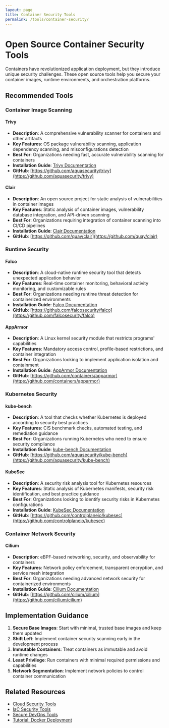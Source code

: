 ```yaml
---
layout: page
title: Container Security Tools
permalink: /tools/container-security/
---
```


# Open Source Container Security Tools

Containers have revolutionized application deployment, but they introduce unique security challenges. These open source tools help you secure your container images, runtime environments, and orchestration platforms.

## Recommended Tools

### Container Image Scanning

#### Trivy
- **Description**: A comprehensive vulnerability scanner for containers and other artifacts
- **Key Features**: OS package vulnerability scanning, application dependency scanning, and misconfigurations detection
- **Best For**: Organizations needing fast, accurate vulnerability scanning for containers
- **Installation Guide**: [Trivy Documentation](https://aquasecurity.github.io/trivy/latest/getting-started/)
- **GitHub**: [https://github.com/aquasecurity/trivy](https://github.com/aquasecurity/trivy)

#### Clair
- **Description**: An open source project for static analysis of vulnerabilities in container images
- **Key Features**: Static analysis of container images, vulnerability database integration, and API-driven scanning
- **Best For**: Organizations requiring integration of container scanning into CI/CD pipelines
- **Installation Guide**: [Clair Documentation](https://github.com/quay/clair/blob/main/Documentation/running-clair.md)
- **GitHub**: [https://github.com/quay/clair](https://github.com/quay/clair)

### Runtime Security

#### Falco
- **Description**: A cloud-native runtime security tool that detects unexpected application behavior
- **Key Features**: Real-time container monitoring, behavioral activity monitoring, and customizable rules
- **Best For**: Organizations needing runtime threat detection for containerized environments
- **Installation Guide**: [Falco Documentation](https://falco.org/docs/)
- **GitHub**: [https://github.com/falcosecurity/falco](https://github.com/falcosecurity/falco)

#### AppArmor
- **Description**: A Linux kernel security module that restricts programs' capabilities
- **Key Features**: Mandatory access control, profile-based restrictions, and container integration
- **Best For**: Organizations looking to implement application isolation and containment
- **Installation Guide**: [AppArmor Documentation](https://gitlab.com/apparmor/apparmor/-/wikis/Documentation)
- **GitHub**: [https://github.com/containers/apparmor](https://github.com/containers/apparmor)

### Kubernetes Security

#### kube-bench
- **Description**: A tool that checks whether Kubernetes is deployed according to security best practices
- **Key Features**: CIS benchmark checks, automated testing, and remediation guidance
- **Best For**: Organizations running Kubernetes who need to ensure security compliance
- **Installation Guide**: [kube-bench Documentation](https://github.com/aquasecurity/kube-bench#running-kube-bench)
- **GitHub**: [https://github.com/aquasecurity/kube-bench](https://github.com/aquasecurity/kube-bench)

#### KubeSec
- **Description**: A security risk analysis tool for Kubernetes resources
- **Key Features**: Static analysis of Kubernetes manifests, security risk identification, and best practice guidance
- **Best For**: Organizations looking to identify security risks in Kubernetes configurations
- **Installation Guide**: [KubeSec Documentation](https://github.com/controlplaneio/kubesec/blob/main/README.md)
- **GitHub**: [https://github.com/controlplaneio/kubesec](https://github.com/controlplaneio/kubesec)

### Container Network Security

#### Cilium
- **Description**: eBPF-based networking, security, and observability for containers
- **Key Features**: Network policy enforcement, transparent encryption, and service mesh integration
- **Best For**: Organizations needing advanced network security for containerized environments
- **Installation Guide**: [Cilium Documentation](https://docs.cilium.io/en/stable/gettingstarted/)
- **GitHub**: [https://github.com/cilium/cilium](https://github.com/cilium/cilium)

## Implementation Guidance

1. **Secure Base Images**: Start with minimal, trusted base images and keep them updated
2. **Shift Left**: Implement container security scanning early in the development process
3. **Immutable Containers**: Treat containers as immutable and avoid runtime changes
4. **Least Privilege**: Run containers with minimal required permissions and capabilities
5. **Network Segmentation**: Implement network policies to control container communication

## Related Resources

- [Cloud Security Tools](/tools/07-cloud-security.html)
- [IaC Security Tools](/tools/09-iac-security.html)
- [Secure DevOps Tools](/tools/13-secure-devops.html)
- [Tutorial: Docker Deployment](/tutorials/docker-deploy.html)